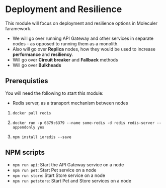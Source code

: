 # Deployment and Resilience

This module will focus on deployment and resilience options in Moleculer faramework.
- We will go over running API Gateway and other services in separate nodes - as opposed to running them as a monolith.
- Also will go over **Replica** nodes, how they would be used to increase **performance** and **resiliency**.
- Will go over **Circuit breaker** and **Fallback** methods
- Will go over **Bulkheads**  

## Prerequisties
You will need the following to start this module:
- Redis server, as a transport mechanism between nodes
  
1. `docker pull redis`

2. `docker run -p 6379:6379 --name some-redis -d redis redis-server --appendonly yes`
  
3. `npm install ioredis --save`

## NPM scripts
- `npm run api`: Start the API Gateway service on a node 
- `npm run pet`: Start Pet service on a node 
- `npm run store`: Start Store service on a node 
- `npm run petstore`: Start Pet and Store services on a node  
  